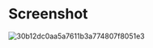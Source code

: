 # Screenshot
![30b12dc0aa5a7611b3a774807f8051e3](https://github.com/myktsk/CPAN134_Lab/assets/22167483/6b595ab1-178a-477f-9dfd-b2266e9fe140)
